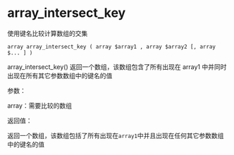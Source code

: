 # array\_intersect\_key

使用键名比较计算数组的交集

```
array array_intersect_key ( array $array1 , array $array2 [, array $... ] )
```

array\_intersect\_key\(\) 返回一个数组，该数组包含了所有出现在 array1 中并同时出现在所有其它参数数组中的键名的值

参数：

array：需要比较的数组

返回值：

返回一个数组，该数组包括了所有出现在`array1`中并且出现在任何其它参数数组中的键名的值



